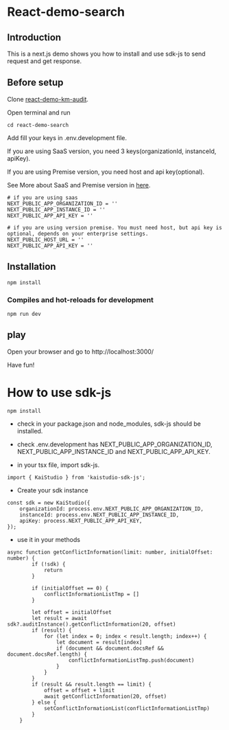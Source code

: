 # React-demo-search

## Introduction
This is a next.js demo shows you how to install and use sdk-js to send request and get response.

## Before setup
Clone [react-demo-km-audit](https://github.com/k-ai-Documentation/react-demo-km-audit).

Open terminal and run
```
cd react-demo-search
```
Add fill your keys in .env.development file.

If you are using SaaS version, you need 3 keys(organizationId, instanceId, apiKey).

If you are using Premise version, you need host and api key(optional).

See More about SaaS and Premise version in [here](https://github.com/k-ai-Documentation/sdk-js#usage-guide).
```
# if you are using saas 
NEXT_PUBLIC_APP_ORGANIZATION_ID = ''
NEXT_PUBLIC_APP_INSTANCE_ID = ''
NEXT_PUBLIC_APP_API_KEY = ''

# if you are using version premise. You must need host, but api key is optional, depends on your enterprise settings. 
NEXT_PUBLIC_HOST_URL = ''
NEXT_PUBLIC_APP_API_KEY = ''
```
## Installation
```
npm install
```
### Compiles and hot-reloads for development
```
npm run dev
```


## play
Open your browser and go to http://localhost:3000/

Have fun!

# How to use sdk-js

```
npm install
```
+ check in your package.json and node_modules, sdk-js should be installed.

+ check .env.development has NEXT_PUBLIC_APP_ORGANIZATION_ID, NEXT_PUBLIC_APP_INSTANCE_ID and NEXT_PUBLIC_APP_API_KEY.

+ in your tsx file, import sdk-js.
```
import { KaiStudio } from 'kaistudio-sdk-js';

```
+ Create your sdk instance
````
const sdk = new KaiStudio({
    organizationId: process.env.NEXT_PUBLIC_APP_ORGANIZATION_ID,
    instanceId: process.env.NEXT_PUBLIC_APP_INSTANCE_ID,
    apiKey: process.NEXT_PUBLIC_APP_API_KEY,
});
````

+ use it in your methods
```
async function getConflictInformation(limit: number, initialOffset: number) {
        if (!sdk) {
            return
        }

        if (initialOffset == 0) {
            conflictInformationListTmp = []
        }

        let offset = initialOffset
        let result = await sdk?.auditInstance().getConflictInformation(20, offset)
        if (result) {
            for (let index = 0; index < result.length; index++) {
                let document = result[index]
                if (document && document.docsRef && document.docsRef.length) {
                    conflictInformationListTmp.push(document)
                }
            }
        }
        if (result && result.length == limit) {
            offset = offset + limit
            await getConflictInformation(20, offset)
        } else {
            setConflictInformationList(conflictInformationListTmp)
        }
    }
```
